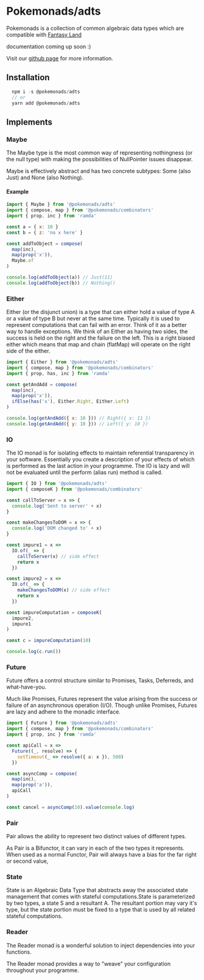 # Pokemonads/adts

Pokemonads is a collection of common algebraic data types which are compatible with [Fantasy Land](https://github.com/fantasyland/fantasy-land/)

documentation coming up soon :)

Visit our [github page](https://github.com/kanitsharma/pokemonads) for more information.

## Installation

```javascript
  npm i -s @pokemonads/adts
  // or
  yarn add @pokemonads/adts
```

## Implements

### Maybe

The Maybe type is the most common way of representing nothingness (or the null type) with making the possibilities of NullPointer issues disappear.

Maybe is effectively abstract and has two concrete subtypes: Some (also Just) and None (also Nothing).

#### Example

```javascript
import { Maybe } from '@pokemonads/adts'
import { compose, map } from '@pokemonads/combinators'
import { prop, inc } from 'ramda'

const a = { x: 10 }
const b = { z: 'no x here' }

const addToObject = compose(
  map(inc),
  map(prop('x')),
  Maybe.of
)

console.log(addToObject(a)) // Just(11)
console.log(addToObject(b)) // Nothing()
```

### Either

Either (or the disjunct union) is a type that can either hold a value of type A or a value of type B but never at the same time. Typically it is used to represent computations that can fail with an error. Think of it as a better way to handle exceptions. We think of an Either as having two sides, the success is held on the right and the failure on the left. This is a right biased either which means that map and chain (flatMap) will operate on the right side of the either.

```javascript
import { Either } from '@pokemonads/adts'
import { compose, map } from '@pokemonads/combinators'
import { prop, has, inc } from 'ramda'

const getAndAdd = compose(
  map(inc),
  map(prop('x')),
  ifElse(has('x'), Either.Right, Either.Left)
)

console.log(getAndAdd({ x: 10 })) // Right({ x: 11 })
console.log(getAndAdd({ y: 10 })) // Left({ y: 10 })
```

### IO

The IO monad is for isolating effects to maintain referential transparency in your software. Essentially you create a description of your effects of which is performed as the last action in your programme. The IO is lazy and will not be evaluated until the perform (alias run) method is called.

```javascript
import { IO } from '@pokemonads/adts'
import { composeK } from '@pokemonads/combinators'

const callToServer = x => {
  console.log('Sent to server' + x)
}

const makeChangesToDOM = x => {
  console.log('DOM changed to' + x)
}

const impure1 = x =>
  IO.of(_ => {
    callToServer(x) // side effect
    return x
  })

const impure2 = x =>
  IO.of(_ => {
    makeChangesToDOM(x) // side effect
    return x
  })

const impureComputation = composeK(
  impure2,
  impure1
)

const c = impureComputation(10)

console.log(c.run())
```

### Future

Future offers a control structure similar to Promises, Tasks, Deferreds, and what-have-you.

Much like Promises, Futures represent the value arising from the success or failure of an asynchronous operation (I/O). Though unlike Promises, Futures are lazy and adhere to the monadic interface.

```javascript
import { Future } from '@pokemonads/adts'
import { compose, map } from '@pokemonads/combinators'
import { prop, inc } from 'ramda'

const apiCall = x =>
  Future((_, resolve) => {
    setTimeout(_ => resolve({ a: x }), 500)
  })

const asyncComp = compose(
  map(inc),
  map(prop('a')),
  apiCall
)

const cancel = asyncComp(10).value(console.log)
```

### Pair

Pair allows the ability to represent two distinct values of different types.

As Pair is a Bifunctor, it can vary in each of the two types it represents. When used as a normal Functor, Pair will always have a bias for the far right or second value,

### State

State is an Algebraic Data Type that abstracts away the associated state management that comes with stateful computations.State is parameterized by two types, a state S and a resultant A. The resultant portion may vary it's type, but the state portion must be fixed to a type that is used by all related stateful computations.

### Reader

The Reader monad is a wonderful solution to inject dependencies into your functions.

The Reader monad provides a way to "weave" your configuration throughout your programme.
